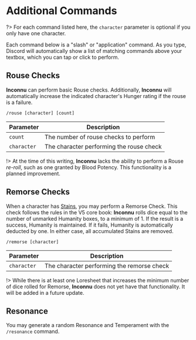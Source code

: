 # Additional Commands

?> For each command listed here, the `character` parameter is optional if you only have one character.

Each command below is a "slash" or "application" command. As you type, Discord will automatically show a list of matching commands above your textbox, which you can tap or click to perform.

## Rouse Checks

**Inconnu** can perform basic Rouse checks. Additionally, **Inconnu** will automatically increase the indicated character's Hunger rating if the rouse is a failure.

```
/rouse [character] [count]
```

| Parameter   | Description                              |
|-------------|------------------------------------------|
| `count`     | The number of rouse checks to perform    |
| `character` | The character performing the rouse check |

!> At the time of this writing, **Inconnu** lacks the ability to perform a Rouse *re-roll*, such as one granted by Blood Potency. This functionality is a planned improvement.

## Remorse Checks

When a character has [Stains](character-tracking.md#tracker-updates), you may perform a Remorse Check. This check follows the rules in the V5 core book: **Inconnu** rolls dice equal to the number of unmarked Humanity boxes, to a minimum of 1. If the result is a success, Humanity is maintained. If it fails, Humanity is automatically deducted by one. In either case, all accumulated Stains are removed.

```
/remorse [character]
```

| Parameter   | Description                                |
|-------------|--------------------------------------------|
| `character` | The character performing the remorse check |

!> While there is at least one Loresheet that increases the minimum number of dice rolled for Remorse, **Inconnu** does not yet have that functionality. It will be added in a future update.

## Resonance

You may generate a random Resonance and Temperament with the `/resonance` command.
